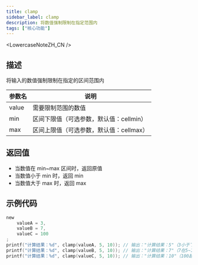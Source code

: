 ```yaml
---
title: clamp
sidebar_label: clamp
description: 将数值强制限制在指定范围内
tags: ["核心功能"]
---
```


<LowercaseNoteZH_CN />

## 描述

将输入的数值强制限制在指定的区间范围内

| 参数名 | 说明                                    |
| ------ | --------------------------------------- |
| value  | 需要限制范围的数值                      |
| min    | 区间下限值（可选参数，默认值：cellmin） |
| max    | 区间上限值（可选参数，默认值：cellmax） |

## 返回值

- 当数值在 min~max 区间时，返回原值
- 当数值小于 min 时，返回 min
- 当数值大于 max 时，返回 max

## 示例代码

```c
new
    valueA = 3,
    valueB = 7,
    valueC = 100
;
printf("计算结果：%d", clamp(valueA, 5, 10)); // 输出："计算结果：5"（3小于下限5）
printf("计算结果：%d", clamp(valueB, 5, 10)); // 输出："计算结果：7"（7在5~10区间）
printf("计算结果：%d", clamp(valueC, 5, 10)); // 输出："计算结果：10"（100超过上限10）
```
